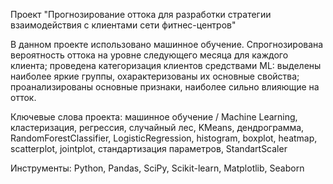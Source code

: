 Проект "Прогнозирование оттока для разработки стратегии взаимодействия с клиентами сети фитнес-центров"

В данном проекте использовано машинное обучение. Спрогнозирована вероятность оттока на уровне следующего месяца для каждого клиента; проведена категоризация клиентов средствами ML: выделены наиболее яркие группы, охарактеризованы их основные свойства; проанализированы основные признаки, наиболее сильно влияющие на отток.

Ключевые слова проекта: машинное обучение / Machine Learning, кластеризация, регрессия, случайный лес, KMeans, дендрограмма, RandomForestClassifier, LogisticRegression, histogram, boxplot, heatmap, scatterplot, jointplot, стандартизация параметров, StandartScaler
 
Инструменты: Python, Pandas, SciPy, Scikit-learn, Matplotlib, Seaborn
